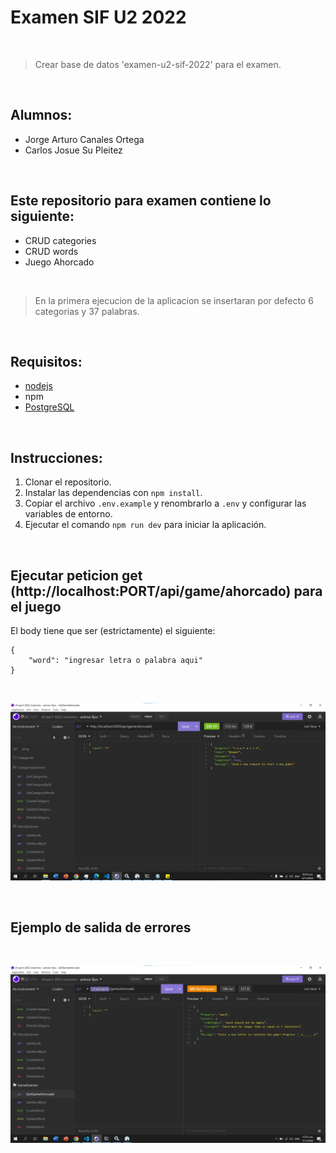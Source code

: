 
# Examen SIF U2 2022

<br>

>Crear base de datos 'examen-u2-sif-2022' para el examen.

<br>

## Alumnos:
- Jorge Arturo Canales Ortega
- Carlos Josue Su Pleitez

<br>

## Este repositorio para examen contiene lo siguiente:
- CRUD categories
- CRUD words
- Juego Ahorcado

<br>

>En la primera ejecucion de la aplicacion se insertaran por defecto 6 categorias y 37 palabras.

<br>

## Requisitos:
- [nodejs](https://nodejs.org/es/)
- npm
- [PostgreSQL](https://www.postgresql.org/download/)

<br>

## Instrucciones:
1. Clonar el repositorio.
2. Instalar las dependencias con `npm install`.
3. Copiar el archivo `.env.example` y renombrarlo a `.env` y configurar las variables de entorno.
4. Ejecutar el comando `npm run dev` para iniciar la aplicación.

<br>

## Ejecutar peticion get (http://localhost:PORT/api/game/ahorcado) para el juego
El body tiene que ser (estrictamente) el siguiente:

```
{
	"word": "ingresar letra o palabra aqui"
}
```

<br>

![Game Image](https://github.com/CarlosSu02/examen-u2-sif-pac3-2022/blob/main/game_img_readme.png)

<br>

## Ejemplo de salida de errores

<br>

![Show Errors](https://github.com/CarlosSu02/examen-u2-sif-pac3-2022/blob/main/error_word_game_img_readme.png)